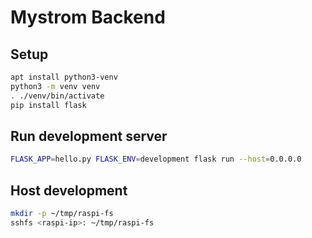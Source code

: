 # Mystrom Backend

## Setup

```sh
apt install python3-venv
python3 -m venv venv
. ./venv/bin/activate
pip install flask
```

## Run development server

```sh
FLASK_APP=hello.py FLASK_ENV=development flask run --host=0.0.0.0
```

## Host development

```sh
mkdir -p ~/tmp/raspi-fs
sshfs <raspi-ip>: ~/tmp/raspi-fs
```
